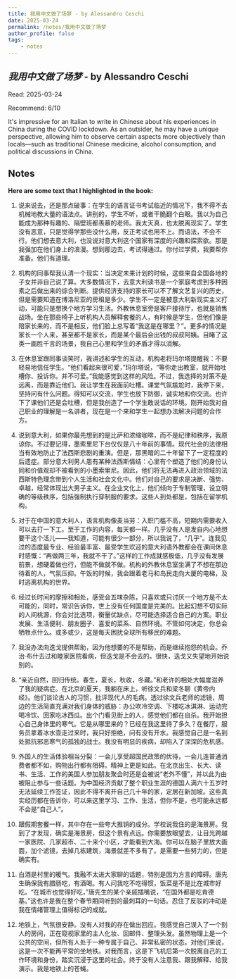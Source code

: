 ```yaml
---
title: 我用中文做了场梦 - by Alessandro Ceschi
date: 2025-03-24
permalink: /notes/我用中文做了场梦
author_profile: false
tags:
    - notes
---
```


## *我用中文做了场梦* - by Alessandro Ceschi

Read: 2025-03-24

Recommend: 6/10

It's impressive for an Italian to write in Chinese about his experiences in China during the COVID lockdown. As an outsider, he may have a unique perspective, allowing him to observe certain aspects more objectively than locals—such as traditional Chinese medicine, alcohol consumption, and political discussions in China.


## Notes

**Here are some text that I highlighted in the book:** 

1. 说来说去，还是那点破事：在学生的语言证书考试临近的情况下，我不得不去机械地教大量的语法点。讲别的，学生不听，或者干脆翻个白眼。我以为自己能成为那种有趣的、隔壁班都羡慕的老师。我太天真，也太脱离现实了。学生没有恶意，只是觉得学那些没什么用，反正考试也用不上。而语法，不会不行。他们想去意大利，也没说对意大利这个国家有深度的兴趣和探索欲。那是我强加在他们身上的浪漫。想到那边去，考试得通过。你付过学费，我要帮你准备。他们有道理。

2. 机构的同事帮我认清一个现实：当决定未来计划的时候，这些来自全国各地的子女并非自己说了算。大多数情况下，去意大利读书是一个家庭考虑到多种因素之后做出来的综合判断。提供经济支持的家长可以不了解文艺复兴的历史，但是需要知道在博洛尼亚的房租是多少。学生不一定是被意大利新现实主义打动，可能只是想换个地方学习生活。外教休息室旁是客户接待厅，也就是销售战场。坐在那些椅子上听机构人员解释套餐的人，有时候是学生，但他们像是陪家长来的，而不是相反，他们脸上总写着“我这是在哪里？”。更多的情况是家长一个人来，甚至都不是家长，而是某个最后会出钱的叔叔阿姨。目睹了这类一画胜千言的场景，我自己心里和学生的矛盾才得以消解。

3. 在休息室跟同事谈笑时，我讲述和学生的互动，机构老将玛尔塔提醒我：不要轻易地信任学生。“他们看起来很可爱，”玛尔塔说，“等你走出教室，就开始吐槽你、投诉你。并不可爱。”我能感觉到这样的风险。不过，我选择的对策不是远离，而是靠近他们。我让学生在我面前吐槽。课堂气氛尴尬时，我停下来，坚持问有什么问题。得知可以交流，学生也放下防御，诚实地和你交流。也许下了课他们还是会吐槽，但是我创造了一个学生敢说话的环境。刚开始我对自己职业的理解是一名讲者，现在是一个来和学生一起想办法解决问题的合作方。

4. 说到意大利，如果你最先想到的是比萨和浓缩咖啡，而不是纪律和秩序，我原谅你。不过要记得，墨索里尼下台仅仅是八十年前的事情。现代社会的法律相当有效地防止了法西斯悲剧的重演。但是，那黑暗的二十年留下了一定程度的后遗症。部分意大利男人患有某种法西斯情结：心里有个塑造了他们的身份认同和价值观却不被看到的小墨索里尼。因此，他们将无法再进入政治领域的法西斯特色理念带到个人生活和社会文化中。他们对自己的要求是决断、强势、卓越，经常体现出大男子主义。在企业文化上，他们倾向于专制管理，设立明确的等级秩序，包括强制执行穿制服的要求。这些人到处都是，包括在留学机构。

5. 对于在中国的意大利人，语言机构像麦当劳：入职门槛不高，短期内需要收入可以去打一下工。至于工作的内容，每天都一样。几乎没有人是发自内心地想要干这个活儿——我知道，可能有很少一部分，所以我说了，“几乎”。连我见过的态度最专业、经验最丰富、最受学生欢迎的意大利语外教都会在课间休息时感慨：“再做两三年，我就不干了。”这样的工作成就感极低，几乎没有发展前景，想硬着做也行，但能不做就不做。机构的外教休息室坐满了不想在那边待着的人，气氛压抑。午饭的时候，我会跟着老马和岛民走向大厦的电梯，及时逃离机构的世界。

6. 经过长时间的摩擦和相处，感受会五味杂陈，只喜欢或只讨厌一个地方是不太可能的，同时，常识告诉你，世上没有任何国度是完美的。比起幻想不切实际的人间桃源，你会对比选项，衡量优缺点，尽可能选择适合自己的方案。职业发展、生活便利、朋友圈子、喜爱的菜系、自然环境。不管如何决定，你总会牺牲点什么。或多或少，这是每天困扰全球所有移民的难题。

7. 我没办法向迭戈提供帮助，因为他想要的不是帮助，而是继续抱怨的机会。乔治·布什去过和睦家医院看病，但迭戈是不会去的。很快，迭戈又失望地开始说别的。

8. “亲近自然，回归传统。春生，夏长，秋收，冬藏。”和老许的相处大幅度滋养了我的疑病症。在北京的夏天，我躺在床上，听徐文兵和梁冬聊《黄帝内经》。他们谈论古人的习惯，批评现代人的毛病。透过徐文兵老师的滤镜，周边的生活简直充满对我们身体的威胁：办公吹冷空调、下楼吃冰淇淋、运动完喝冷饮、回家吃冰西瓜。出个门看见街上的人，感觉他们都在自杀。我开始担心自己身体里的寒气。它是从哪里来的？已经在我这里待了多久？在餐厅，服务员拿着冰水壶走过来时，我只好拒绝，问有没有开水。我感觉自己是一名到处抵抗邪恶寒气的孤独的战士。我没有明显的疾病，却陷入了深深的危机感。

9. 外国人的生活体验相当分裂：一会儿享受超国民政策的优待，一会儿连普通消费者都不如，购物出行都有阻碍。精神上更是如此。在北京出生、长大、读书、生活、工作的美国人参加朋友聚会时还是会被说“老外不懂”，并以此为由被阻止参与一些话题。为中国经济贡献了整个职业生涯的德国人满六十五岁时无法延续工作签证，因此不得不离开自己几十年的家，定居在新加坡。这些真实经历都在告诉你，可以来这里学习、工作、生活，但你不是，也可能永远都不会是“自己人”。

10. 跟假期套餐一样，其中存在一些夸大推销的成分。学校说我住的是海景房。我到了才发现，确实是海景房，但这个景有点远。你需要放眼望去，让目光跨越一家医院、几家超市、二十来个小区，才能看到大海。你可以在脑子里放大画面，加个滤镜，去掉几栋建筑，海景就差不多有了。是需要一些努力的，但是确实有。

11. 白酒是村里的暖气。我融不太进大家聊的话题，特别是因为方言的障碍。唐先生确保我有腊肠吃，有酒喝。有人问我吃不吃得惯，饭菜是不是比在城市好吃。“在城市也觉得好吃，”唐先生的某个亲戚插嘴说，“在国外都是吃肯德基。”这也许是我在整个春节期间听到的最刺耳的一句话。忍住了反驳的冲动是我在情绪管理上值得标记的成就。

12. 地铁上，气氛很安静。没有人对我的存在做出回应。我感觉自己误入了一个别人的房间，正在窥视家里的主人化妆、回邮件、整理头发。虽然物理上是一个公共的空间，但所有人处于一种专属于自己、非常私密的状态。对他们来说，这是一次不能再平常的坐地铁。对我而言，这是下飞机后第一次脱离自己的工作环境和身份，踏实沉浸于这里的社会。终于没有人注意我、跟我解释、给我演示。我是地铁上的苍蝇。


